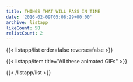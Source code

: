 ```yaml
---
title: THINGS THAT WILL PASS IN TIME
date: '2016-02-09T05:08:29+00:00'
archive: listapp
likeCount: 58
relistCount: 2
---
```


{{< listapp/list order=false reverse=false >}}

   {{< listapp/item title="All these animated GIFs" >}}

{{< /listapp/list >}}
